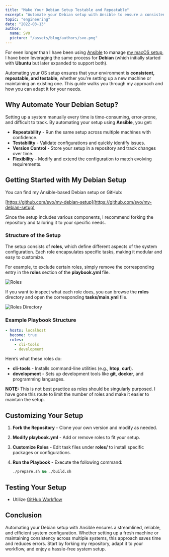 ```yaml
---
title: "Make Your Debian Setup Testable and Repeatable"
excerpt: "Automate your Debian setup with Ansible to ensure a consistent, repeatable, and testable system configuration. This approach saves time, reduces errors, and keeps your setup version-controlled."
topic: "engineering"
date: "2022-03-13"
author:
  name: SVO
  picture: "/assets/blog/authors/svo.png"
---
```


For even longer than I have been using [Ansible](https://www.ansible.com/) to manage [my macOS setup](/posts/my-macos-setup), I have been leveraging the same process for **Debian** (which initially started with **Ubuntu** but later expanded to support both).

Automating your OS setup ensures that your environment is **consistent, repeatable, and testable**, whether you're setting up a new machine or maintaining an existing one. This guide walks you through my approach and how you can adapt it for your needs.

## Why Automate Your Debian Setup?

Setting up a system manually every time is time-consuming, error-prone, and difficult to track. By automating your setup using **Ansible**, you get:

- **Repeatability** - Run the same setup across multiple machines with confidence.
- **Testability** - Validate configurations and quickly identify issues.
- **Version Control** - Store your setup in a repository and track changes over time.
- **Flexibility** - Modify and extend the configuration to match evolving requirements.

## Getting Started with My Debian Setup

You can find my Ansible-based Debian setup on GitHub:

[https://github.com/svo/my-debian-setup](https://github.com/svo/my-debian-setup)

Since the setup includes various components, I recommend forking the repository and tailoring it to your specific needs.

### Structure of the Setup

The setup consists of **roles**, which define different aspects of the system configuration. Each role encapsulates specific tasks, making it modular and easy to customize.

For example, to exclude certain roles, simply remove the corresponding entry in the **roles** section of the **playbook.yml** file.

![Roles](/assets/blog/my-debian-setup/roles.png "Roles")

If you want to inspect what each role does, you can browse the **roles** directory and open the corresponding **tasks/main.yml** file.

![Roles Directory](/assets/blog/my-debian-setup/roles-directory.png "Roles directory")

### Example Playbook Structure

```yaml
- hosts: localhost
  become: true
  roles:
    - cli-tools
    - development
```

Here’s what these roles do:

- **cli-tools** - Installs command-line utilities (e.g., **htop**, **curl**).
- **development** - Sets up development tools like **git**, **docker**, and programming languages.

**NOTE:** This is not best practice as roles should be singularly purposed. I have gone this route to limit the number of roles and make it easier to maintain the setup.

## Customizing Your Setup

1. **Fork the Repository** - Clone your own version and modify as needed.
2. **Modify playbook.yml** - Add or remove roles to fit your setup.
3. **Customize Roles** - Edit task files under **roles/** to install specific packages or configurations.
4. **Run the Playbook** - Execute the following command:

   ```sh
   ./prepare.sh && ./build.sh
   ```

## Testing Your Setup

- Utilize [GitHub Workflow](https://github.com/svo/my-debian-setup/blob/main/.github/workflows/main.yml)

## Conclusion

Automating your Debian setup with Ansible ensures a streamlined, reliable, and efficient system configuration. Whether setting up a fresh machine or maintaining consistency across multiple systems, this approach saves time and reduces errors. Start by forking my repository, adapt it to your workflow, and enjoy a hassle-free system setup.
